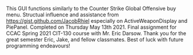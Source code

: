 This GUI functions similarly to the Counter Strike Global Offensive buy menu.
Structual influence and assistance from https://gist.github.com/JacobRhiel especially on ActiveWeaponDisplay and PiePanel.
Completed on Thursday May 13th 2021.
Final assignment for CCAC Spring 2021 CIT-130 course with Mr. Eric Darsow.
Thank you for the great semester Eric, Jake, and fellow classmates. Best of luck with future programming endeavours!
